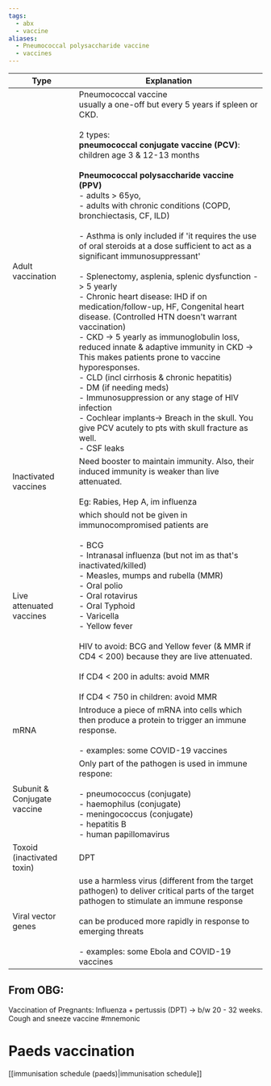 ```yaml
---
tags:
  - abx
  - vaccine
aliases:
  - Pneumococcal polysaccharide vaccine
  - vaccines
---
```


| Type                        | Explanation                                                                                                                                                                                                                                                                                                                                                                                                                                                                                                                                                                                                                                                                                                                                                                                                                                                                                                                                                                                                                                                                   |
| --------------------------- | ----------------------------------------------------------------------------------------------------------------------------------------------------------------------------------------------------------------------------------------------------------------------------------------------------------------------------------------------------------------------------------------------------------------------------------------------------------------------------------------------------------------------------------------------------------------------------------------------------------------------------------------------------------------------------------------------------------------------------------------------------------------------------------------------------------------------------------------------------------------------------------------------------------------------------------------------------------------------------------------------------------------------------------------------------------------------------- |
| Adult vaccination           | Pneumococcal vaccine<br>usually a one-off but every 5 years if spleen or CKD.<br>  <br>2 types:<br>**pneumococcal conjugate vaccine (PCV)**: <br>children age 3 & 12-13 months<br><br>**Pneumococcal polysaccharide vaccine (PPV)**<br>- adults > 65yo,<br>- adults with chronic conditions (COPD, bronchiectasis, CF, ILD)<br><br>- Asthma is only included if 'it requires the use of oral steroids at a dose sufficient to act as a significant immunosuppressant'<br><br>- Splenectomy, asplenia, splenic dysfunction -> 5 yearly<br>- Chronic heart disease: IHD if on medication/follow-up, HF, Congenital heart disease. (Controlled HTN doesn't warrant vaccination)<br>- CKD -> 5 yearly as immunoglobulin loss, reduced innate & adaptive immunity in CKD -> This makes patients prone to vaccine hyporesponses.<br>- CLD (incl cirrhosis & chronic hepatitis)<br>- DM (if needing meds)<br>- Immunosuppression or any stage of HIV infection<br>- Cochlear implants-> Breach in the skull. You give PCV acutely to pts with skull fracture as well.<br>- CSF leaks |
| Inactivated vaccines        | Need booster to maintain immunity. Also, their induced immunity is weaker than live attenuated.<br><br>Eg: Rabies, Hep A, im influenza                                                                                                                                                                                                                                                                                                                                                                                                                                                                                                                                                                                                                                                                                                                                                                                                                                                                                                                                        |
| Live attenuated vaccines    | which should not be given in immunocompromised patients are<br><br>- BCG<br>- Intranasal influenza (but not im as that's inactivated/killed)<br>- Measles, mumps and rubella (MMR)<br>- Oral polio<br>- Oral rotavirus<br>- Oral Typhoid<br>- Varicella<br>- Yellow fever<br><br>HIV to avoid: BCG and Yellow fever (& MMR if CD4 < 200) because they are live attenuated.<br><br>If CD4 < 200 in adults: avoid MMR<br><br>If CD4 < 750 in children: avoid MMR                                                                                                                                                                                                                                                                                                                                                                                                                                                                                                                                                                                                                |
| mRNA                        | Introduce a piece of mRNA into cells which then produce a protein to trigger an immune response.<br><br>- examples: some COVID-19 vaccines                                                                                                                                                                                                                                                                                                                                                                                                                                                                                                                                                                                                                                                                                                                                                                                                                                                                                                                                    |
| Subunit & Conjugate vaccine | Only part of the pathogen is used in immune respone:<br><br>- pneumococcus (conjugate)<br>- haemophilus (conjugate)<br>- meningococcus (conjugate)<br>- hepatitis B<br>- human papillomavirus                                                                                                                                                                                                                                                                                                                                                                                                                                                                                                                                                                                                                                                                                                                                                                                                                                                                                 |
| Toxoid (inactivated toxin)  | DPT                                                                                                                                                                                                                                                                                                                                                                                                                                                                                                                                                                                                                                                                                                                                                                                                                                                                                                                                                                                                                                                                           |
| Viral vector genes          | use a harmless virus (different from the target pathogen) to deliver critical parts of the target pathogen to stimulate an immune response<br><br>can be produced more rapidly in response to emerging threats<br><br>- examples: some Ebola and COVID-19 vaccines                                                                                                                                                                                                                                                                                                                                                                                                                                                                                                                                                                                                                                                                                                                                                                                                            |

## From OBG:
Vaccination of Pregnants: Influenza + pertussis (DPT) -> b/w 20 - 32 weeks.
	Cough and sneeze vaccine #mnemonic 

# Paeds vaccination
[[immunisation schedule (paeds)|immunisation schedule]]